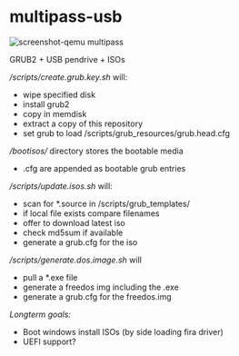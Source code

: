 multipass-usb
=============

![screenshot-qemu multipass](https://cloud.githubusercontent.com/assets/622615/9536234/23bf2e98-4d6d-11e5-98f8-36b155740c3b.png)

GRUB2 + USB pendrive + ISOs

*/scripts/create.grub.key.sh* will:
* wipe specified disk
* install grub2
* copy in memdisk
* extract a copy of this repository
* set grub to load /scripts/grub_resources/grub.head.cfg

*/bootisos/* directory stores the bootable media 
* .cfg are appended as bootable grub entries

*/scripts/update.isos.sh* will:
* scan for *.source in /scripts/grub_templates/
* if local file exists compare filenames
* offer to download latest iso
* check md5sum if available
* generate a grub.cfg for the iso

*/scripts/generate.dos.image.sh* will
* pull a *.exe file
* generate a freedos img including the .exe
* generate a grub.cfg for the freedos.img



*Longterm goals:*
* Boot windows install ISOs (by side loading fira driver)
* UEFI support?
